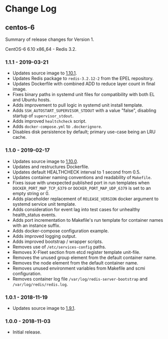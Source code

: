 # Change Log

## centos-6

Summary of release changes for Version 1.

CentOS-6 6.10 x86_64 - Redis 3.2.

### 1.1.1 - 2019-03-21

- Updates source image to [1.10.1](https://github.com/jdeathe/centos-ssh/releases/tag/1.10.1).
- Updates Redis package to `redis-3.2.12-2` from the EPEL repository.
- Updates Dockerfile with combined ADD to reduce layer count in final image.
- Fixes binary paths in systemd unit files for compatibility with both EL and Ubuntu hosts.
- Adds improvement to pull logic in systemd unit install template.
- Adds `SSH_AUTOSTART_SUPERVISOR_STDOUT` with a value "false", disabling startup of `supervisor_stdout`.
- Adds improved `healtchcheck` script.
- Adds `docker-compose.yml` to `.dockerignore`.
- Disables disk persistence by default; primary use-case being an LRU cache.

### 1.1.0 - 2019-02-17

- Updates source image to [1.10.0](https://github.com/jdeathe/centos-ssh/releases/tag/1.10.0).
- Updates and restructures Dockerfile.
- Updates default HEALTHCHECK interval to 1 second from 0.5.
- Updates container naming conventions and readability of `Makefile`.
- Fixes issue with unexpected published port in run templates when `DOCKER_PORT_MAP_TCP_6379` or `DOCKER_PORT_MAP_UDP_6379` is set to an empty string or 0.
- Adds placeholder replacement of `RELEASE_VERSION` docker argument to systemd service unit template.
- Adds consideration for event lag into test cases for unhealthy health_status events.
- Adds port incrementation to Makefile's run template for container names with an instance suffix.
- Adds docker-compose configuration example.
- Adds improved logging output.
- Adds improved bootstrap / wrapper scripts.
- Removes use of `/etc/services-config` paths.
- Removes X-Fleet section from etcd register template unit-file.
- Removes the unused group element from the default container name.
- Removes the node element from the default container name.
- Removes unused environment variables from Makefile and scmi configuration.
- Removes container log file `/var/log/redis-server-bootstrap` and `/var/log/redis/redis.log`.

### 1.0.1 - 2018-11-19

- Updates source image to [1.9.1](https://github.com/jdeathe/centos-ssh/releases/tag/1.9.1).

### 1.0.0 - 2018-11-03

- Initial release.
